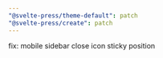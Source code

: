 ```yaml
---
"@svelte-press/theme-default": patch
"@svelte-press/create": patch
---
```


fix: mobile sidebar close icon sticky position
